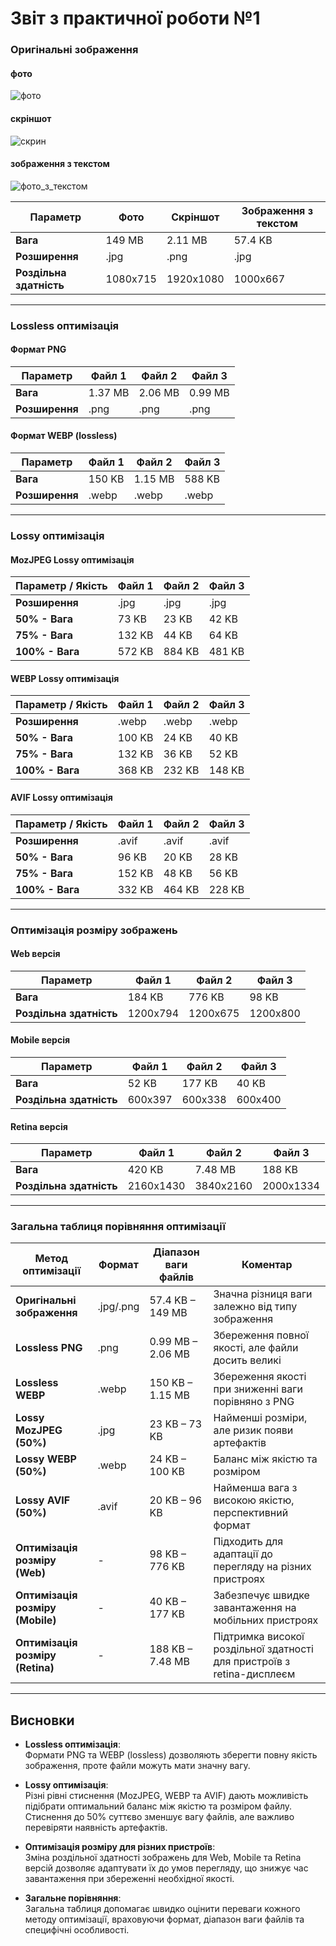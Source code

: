 # Звіт з практичної роботи №1

### Оригінальні зображення

#### фото
![фото](https://github.com/user-attachments/assets/a31d087b-945d-488c-a177-35d244f4cedf)

#### скріншот
![скрин](https://github.com/user-attachments/assets/5b34881a-9238-46e5-9b10-33337cf06175)

#### зображення з текстом
![фото_з_текстом](https://github.com/user-attachments/assets/5f7852d1-9fd0-46eb-98e2-5f1b168681ad)

| **Параметр**            | **Фото**  | **Скріншот** | **Зображення з текстом** |
|-------------------------|-----------|--------------|--------------------------|
| **Вага**                | 149 MB    | 2.11 MB      | 57.4 KB                  |
| **Розширення**          | .jpg      | .png         | .jpg                     |
| **Роздільна здатність** | 1080x715  | 1920x1080    | 1000x667                 |

---

### Lossless оптимізація

#### Формат PNG

| **Параметр**            | **Файл 1** | **Файл 2** | **Файл 3** |
|-------------------------|------------|------------|------------|
| **Вага**                | 1.37 MB   | 2.06 MB    | 0.99 MB    |
| **Розширення**          | .png      | .png       | .png       |

#### Формат WEBP (lossless)

| **Параметр**            | **Файл 1** | **Файл 2** | **Файл 3** |
|-------------------------|------------|------------|------------|
| **Вага**                | 150 KB    | 1.15 MB    | 588 KB     |
| **Розширення**          | .webp     | .webp     | .webp     |

---

### Lossy оптимізація

#### MozJPEG Lossy оптимізація

| **Параметр / Якість** | **Файл 1** | **Файл 2** | **Файл 3** |
|-----------------------|------------|------------|------------|
| **Розширення**        | .jpg      | .jpg      | .jpg      |
| **50% - Вага**        | 73 KB     | 23 KB     | 42 KB     |
| **75% - Вага**        | 132 KB    | 44 KB     | 64 KB     |
| **100% - Вага**       | 572 KB    | 884 KB    | 481 KB    |

#### WEBP Lossy оптимізація

| **Параметр / Якість** | **Файл 1** | **Файл 2** | **Файл 3** |
|-----------------------|------------|------------|------------|
| **Розширення**        | .webp     | .webp     | .webp     |
| **50% - Вага**        | 100 KB    | 24 KB     | 40 KB     |
| **75% - Вага**        | 132 KB    | 36 KB     | 52 KB     |
| **100% - Вага**       | 368 KB    | 232 KB    | 148 KB    |

#### AVIF Lossy оптимізація

| **Параметр / Якість** | **Файл 1** | **Файл 2** | **Файл 3** |
|-----------------------|------------|------------|------------|
| **Розширення**        | .avif     | .avif     | .avif     |
| **50% - Вага**        | 96 KB     | 20 KB     | 28 KB     |
| **75% - Вага**        | 152 KB    | 48 KB     | 56 KB     |
| **100% - Вага**       | 332 KB    | 464 KB    | 228 KB    |

---

### Оптимізація розміру зображень

#### Web версія

| **Параметр**            | **Файл 1** | **Файл 2** | **Файл 3** |
|-------------------------|------------|------------|------------|
| **Вага**                | 184 KB    | 776 KB     | 98 KB      |
| **Роздільна здатність** | 1200x794  | 1200x675   | 1200x800   |

#### Mobile версія

| **Параметр**            | **Файл 1** | **Файл 2** | **Файл 3** |
|-------------------------|------------|------------|------------|
| **Вага**                | 52 KB     | 177 KB     | 40 KB      |
| **Роздільна здатність** | 600x397   | 600x338   | 600x400    |

#### Retina версія

| **Параметр**            | **Файл 1** | **Файл 2** | **Файл 3** |
|-------------------------|------------|------------|------------|
| **Вага**                | 420 KB    | 7.48 MB    | 188 KB     |
| **Роздільна здатність** | 2160x1430 | 3840x2160  | 2000x1334  |

---

### Загальна таблиця порівняння оптимізації

| **Метод оптимізації**         | **Формат** | **Діапазон ваги файлів**         | **Коментар**                                                         |
|-------------------------------|------------|----------------------------------|----------------------------------------------------------------------|
| **Оригінальні зображення**    | .jpg/.png  | 57.4 KB – 149 MB                 | Значна різниця ваги залежно від типу зображення                      |
| **Lossless PNG**              | .png       | 0.99 MB – 2.06 MB                | Збереження повної якості, але файли досить великі                      |
| **Lossless WEBP**             | .webp      | 150 KB – 1.15 MB                 | Збереження якості при зниженні ваги порівняно з PNG                    |
| **Lossy MozJPEG (50%)**       | .jpg       | 23 KB – 73 KB                    | Найменші розміри, але ризик появи артефактів                           |
| **Lossy WEBP (50%)**          | .webp      | 24 KB – 100 KB                   | Баланс між якістю та розміром                                        |
| **Lossy AVIF (50%)**          | .avif      | 20 KB – 96 KB                    | Найменша вага з високою якістю, перспективний формат                   |
| **Оптимізація розміру (Web)** | -          | 98 KB – 776 KB                   | Підходить для адаптації до перегляду на різних пристроях               |
| **Оптимізація розміру (Mobile)** | -       | 40 KB – 177 KB                   | Забезпечує швидке завантаження на мобільних пристроях                   |
| **Оптимізація розміру (Retina)** | -       | 188 KB – 7.48 MB                 | Підтримка високої роздільної здатності для пристроїв з retina-дисплеєм  |

---

## Висновки

- **Lossless оптимізація**:  
  Формати PNG та WEBP (lossless) дозволяють зберегти повну якість зображення, проте файли можуть мати значну вагу.

- **Lossy оптимізація**:  
  Різні рівні стиснення (MozJPEG, WEBP та AVIF) дають можливість підібрати оптимальний баланс між якістю та розміром файлу. Стиснення до 50% суттєво зменшує вагу файлів, але важливо перевіряти наявність артефактів.

- **Оптимізація розміру для різних пристроїв**:  
  Зміна роздільної здатності зображень для Web, Mobile та Retina версій дозволяє адаптувати їх до умов перегляду, що знижує час завантаження при збереженні необхідної якості.

- **Загальне порівняння**:  
  Загальна таблиця допомагає швидко оцінити переваги кожного методу оптимізації, враховуючи формат, діапазон ваги файлів та специфічні особливості.

